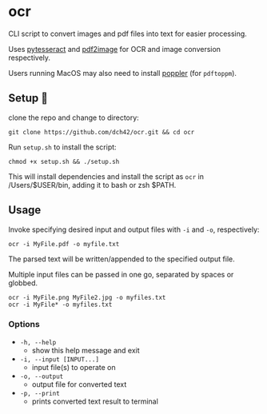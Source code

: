 # ocr
CLI script to convert images and pdf files into text for easier processing.

Uses [pytesseract](https://github.com/madmaze/pytesseract) and [pdf2image](https://github.com/Belval/pdf2image) for OCR and image conversion respectively. 

Users running MacOS may also need to install [poppler](https://formulae.brew.sh/formula/poppler) (for `pdftoppm`).

## Setup 🔧
clone the repo and change to directory:
~~~
git clone https://github.com/dch42/ocr.git && cd ocr
~~~

Run `setup.sh` to install the script: 
~~~
chmod +x setup.sh && ./setup.sh
~~~

This will install dependencies and install the script as `ocr` in /Users/$USER/bin, adding it to bash or zsh $PATH. 

## Usage

Invoke specifying desired input and output files with `-i` and `-o`, respectively:

~~~
ocr -i MyFile.pdf -o myfile.txt
~~~

The parsed text will be written/appended to the specified output file.

Multiple input files can be passed in one go, separated by spaces or globbed. 

~~~
ocr -i MyFile.png MyFile2.jpg -o myfiles.txt
ocr -i MyFile* -o myfiles.txt
~~~

### Options
- `-h, --help`
    - show this help message and exit
- `-i, --input [INPUT...]`
    - input file(s) to operate on
- `-o, --output`
    - output file for converted text
- `-p, --print`
    - prints converted text result to terminal